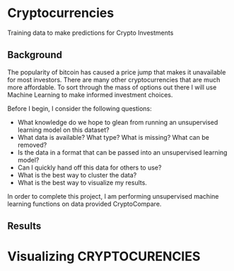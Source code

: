 # Cryptocurrencies
Training data to make predictions for Crypto Investments

## Background
The popularity of bitcoin has caused a price jump that makes it unavailable for most investors. There are many other cryptocurrencies that are much more affordable. To sort through the mass of options out there I will use Machine Learning to make informed investment choices. 

Before I begin,  I consider the following questions:
* What knowledge do we hope to glean from running an unsupervised learning model on this dataset?
* What data is available? What type? What is missing? What can be removed?
* Is the data in a format that can be passed into an unsupervised learning model?
* Can I quickly hand off this data for others to use?
* What is the best way to cluster the data?
* What is the best way to visualize my results. 

In order to complete this project, I am performing unsupervised machine learning functions on data provided CryptoCompare. 


## Results

# Visualizing CRYPTOCURENCIES

